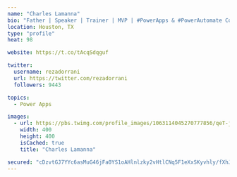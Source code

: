 ```yaml
---
name: "Charles Lamanna"
bio: "Father | Speaker | Trainer | MVP | #PowerApps & #PowerAutomate Community Super User | YouTuber Right-pointing triangle http://youtube.com/c/rezadorrani | Learn - Share - Clockwise rightwards and leftwards open circle arrows"
location: Houston, TX
type: "profile"
heat: 98

website: https://t.co/tAcqSdqguf

twitter:
  username: rezadorrani
  url: https://twitter.com/rezadorrani
  followers: 9443

topics:
  - Power Apps

images:
  - url: https://pbs.twimg.com/profile_images/1063114045270777856/qeT-jpWr_400x400.jpg
    width: 400
    height: 400
    isCached: true
    title: "Charles Lamanna"

secured: "cDzvtGJ7YYc6asMuG46jFa0YS1oAHlnlzky2vHtlCNq5F1eXxSKyvhly/fXhJERl7O1fRKodDNZ+Ifns5IP3alk856au26vhAHU7KH0CYYr9SZ7w6wZmZCUp3EhfRG8ROAHSeeOtYrPNGhCDgc9I74wHVkRm7/WRbw0+QZvQnQ/xey1jZSGcjrIDyp50C8PH1LZbFv177d4Gq9sSRlJVWVB7dHYUZUAy+F8o/pM7GfffEOkplWYQ8onE2nZWqKEGYbJgFOs3eDCYYh50aCZDwrvl+Lo391SJZI6ZVMGtaT4TUxlqNm0G0EuEIhT1LVvhuzuAOZTqWg4fqaP+FYKy/15s0l6rii5AXsmFfk75/WCkS+d2WkmjTQKKmFv+MtRhhJVaVdQns9a2W0XaS0ZOGRD2lSzLjqC/lNqByJonXHU=;5C6e+xYtrXLb1JNqwqZsjw=="
---
```



